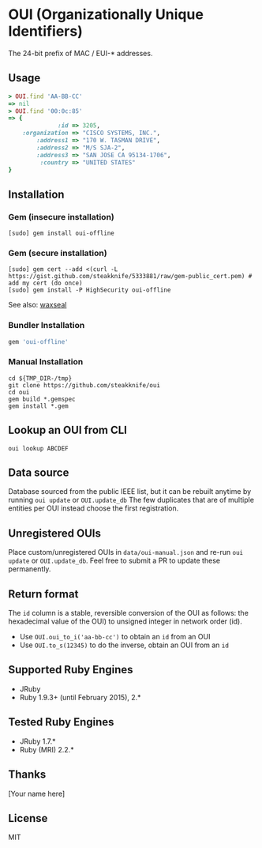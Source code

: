 # OUI (Organizationally Unique Identifiers)

The 24-bit prefix of MAC / EUI-\* addresses.

## Usage

```ruby
> OUI.find 'AA-BB-CC'
=> nil
> OUI.find '00:0c:85'
=> {
              :id => 3205,
    :organization => "CISCO SYSTEMS, INC.",
        :address1 => "170 W. TASMAN DRIVE",
        :address2 => "M/S SJA-2",
        :address3 => "SAN JOSE CA 95134-1706",
         :country => "UNITED STATES"
}
```

## Installation
### Gem (insecure installation)

```shell
[sudo] gem install oui-offline
```
### Gem (secure installation)

```shell
[sudo] gem cert --add <(curl -L https://gist.github.com/steakknife/5333881/raw/gem-public_cert.pem) # add my cert (do once)
[sudo] gem install -P HighSecurity oui-offline
```

See also: [waxseal](https://github.com/steakknife/waxseal)

### Bundler Installation

```ruby
gem 'oui-offline'
```

### Manual Installation

    cd ${TMP_DIR-/tmp}
    git clone https://github.com/steakknife/oui
    cd oui
    gem build *.gemspec
    gem install *.gem
  

## Lookup an OUI from CLI

`oui lookup ABCDEF`

## Data source

Database sourced from the public IEEE list, but it can be rebuilt anytime by running `oui update` or `OUI.update_db`
The few duplicates that are of multiple entities per OUI instead choose the first registration.

## Unregistered OUIs

Place custom/unregistered OUIs in `data/oui-manual.json` and re-run `oui update` or `OUI.update_db`.  Feel free to submit a PR to update these permanently.

## Return format

The `id` column is a stable, reversible conversion of the OUI as follows: the hexadecimal value of the OUI) to unsigned integer in network order (id).

- Use `OUI.oui_to_i('aa-bb-cc')` to obtain an `id` from an OUI
- Use `OUI.to_s(12345)` to do the inverse, obtain an OUI from an `id`

## Supported Ruby Engines

- JRuby
- Ruby 1.9.3+ (until February 2015), 2.*

## Tested Ruby Engines

- JRuby 1.7.*
- Ruby (MRI) 2.2.*

## Thanks

[Your name here]

## License

MIT
